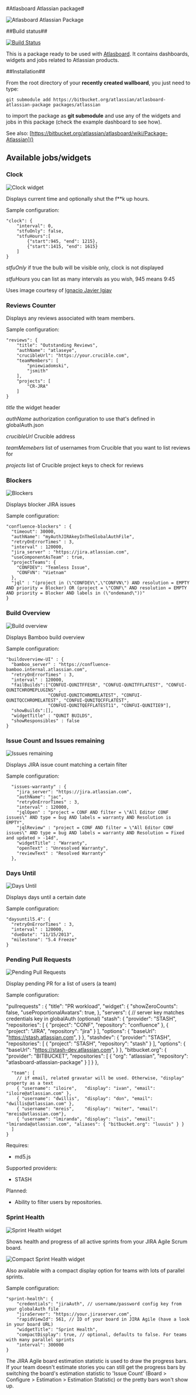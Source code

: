#Atlasboard Atlassian package#

![Atlasboard Atlassian Package](https://bitbucket.org/atlassian/atlasboard-atlassian-package/raw/master/screenshots/screenshot1.jpeg)

##Build status##

[![Build Status](https://drone.io/bitbucket.org/atlassian/atlasboard-atlassian-package/status.png)](https://drone.io/bitbucket.org/atlassian/atlasboard-atlassian-package/latest)

This is a package ready to be used with [Atlasboard](http://atlasboard.bitbucket.org). It contains dashboards, widgets and jobs related to Atlassian products.

##Installation##

From the root directory of your **recently created wallboard**, you just need to type:

    git submodule add https://bitbucket.org/atlassian/atlasboard-atlassian-package packages/atlassian

to import the package as **git submodule** and use any of the widgets and jobs in this package (check the example dashboard to see how).

See also: [https://bitbucket.org/atlassian/atlasboard/wiki/Package-Atlassian]()

## Available jobs/widgets

### Clock

![Clock widget](https://bitbucket.org/atlassian/atlasboard-atlassian-package/raw/master/screenshots/stfu.png)

Displays current time and optionally shut the f**k up hours.

Sample configuration:

	"clock": {
		"interval": 0,
		"stfuOnly": false,
		"stfuHours":[
			{"start":945, "end": 1215},
			{"start":1415, "end": 1615}
		]
	}

*stfuOnly* if true the bulb will be visible only, clock is not displayed

*stfuHours* you can list as many intervals as you wish, 945 means 9:45

Uses image courtesy of [Ignacio Javier Igjav](http://commons.wikimedia.org/wiki/File:Bombilla_verde_-_green_Edison_lamp.svg)

### Reviews Counter

Displays any reviews associated with team members.

Sample configuration:

	"reviews": {
		"title": "Outstanding Reviews",
		"authName": "atlaseye",
		"crucibleUrl": "https://your.crucible.com",
		"teamMembers": [
			"pniewiadomski",
			"jsmith"
		],
		"projects": [
			"CR-JRA"
		]
	}

*title* the widget header

*authName* authorization configuration to use that's defined in globalAuth.json

*crucibleUrl* Crucible address

*teamMemebers* list of usernames from Crucible that you want to list reviews for

*projects* list of Crucible project keys to check for reviews

### Blockers

![Blockers](https://bitbucket.org/atlassian/atlasboard-atlassian-package/raw/master/screenshots/blockers.png)

Displays blocker JIRA issues

Sample configuration:

    "confluence-blockers" : {
      "timeout": 30000,
      "authName": "myAuthJIRAkeyInTheGlobalAuthFile",
      "retryOnErrorTimes" : 3,
      "interval" : 120000,
      "jira_server" : "https://jira.atlassian.com",
      "useComponentAsTeam" : true,
      "projectTeams": {
        "CONFDEV": "Teamless Issue",
        "CONFVN": "Vietnam"
      },
      "jql" : "(project in (\"CONFDEV\",\"CONFVN\") AND resolution = EMPTY AND priority = Blocker) OR (project = \"CONF\" AND resolution = EMPTY AND priority = Blocker AND labels in (\"ondemand\"))"
    }


### Build Overview

![Build overview](https://bitbucket.org/atlassian/atlasboard-atlassian-package/raw/master/screenshots/buildoverview.png)

Displays Bamboo build overview

Sample configuration:

    "buildoverview-UI" : {
      "bamboo_server" : "https://confluence-bamboo.internal.atlassian.com",
      "retryOnErrorTimes" : 3,
      "interval" : 120000,
      "failBuilds":["CONFUI-QUNITFFESR", "CONFUI-QUNITFFLATEST", "CONFUI-QUNITCHROMEPLUGINS" , 
                    "CONFUI-QUNITCHROMELATEST", "CONFUI-QUNITQCCHROMELATEST", "CONFUI-QUNITQCFFLATEST", 
                    "CONFUI-QUNITQEFFLATEST11", "CONFUI-QUNITIE9"],
      "showBuilds":[],
      "widgetTitle" : "QUNIT BUILDS",
      "showResponsibles" : false
    }

### Issue Count and Issues remaining

![Issues remaining](https://bitbucket.org/atlassian/atlasboard-atlassian-package/raw/master/screenshots/issuecount.png)

Displays JIRA issue count matching a certain filter

Sample configuration:

      "issues-warranty" : {
        "jira_server": "https://jira.atlassian.com",
        "authName": "jac",
        "retryOnErrorTimes" : 3,
        "interval" : 120000,
        "jqlOpen" : "project = CONF AND filter = \"All Editor CONF issues\" AND type = bug AND labels = warranty AND Resolution is EMPTY",
        "jqlReview" : "project = CONF AND filter = \"All Editor CONF issues\" AND type = bug AND labels = warranty AND Resolution = Fixed and updated > -14d",
        "widgetTitle" : "Warranty",
        "openText" : "Unresolved Warranty",
        "reviewText" : "Resolved Warranty"
      },

### Days Until

![Days Until](https://bitbucket.org/atlassian/atlasboard-atlassian-package/raw/master/screenshots/daysuntil.png)

Displays days until a certain date

Sample configuration:

    "daysuntil5.4": {
      "retryOnErrorTimes" : 3,
      "interval" : 120000,
      "dueDate": "11/15/2013",
      "milestone": "5.4 Freeze"
    }


### Pending Pull Requests

![Pending Pull Requests](https://bitbucket.org/atlassian/atlasboard-atlassian-package/raw/master/screenshots/pending-PR.png)

Display pending PR for a list of users (a team)

Sample configuration:
     
   "pullrequests" : {
      "title": "PR workload",
      "widget": {
        "showZeroCounts": false,
        "useProportionalAvatars": true,
      },
      "servers": {
        // server key matches credentials key in globalAuth (optional)
        "stash": {
          "provider": "STASH",
          "repositories": [
              { "project": "CONF", "repository": "confluence" },
              { "project": "JIRA", "repository": "jira" }
          ],
          "options": {
            "baseUrl": "https://stash.atlassian.com",
          }
        },
        "stashdev": {
          "provider": "STASH",
          "repositories": [
              { "project": "STASH", "repository": "stash" }
          ],
          "options": {
            "baseUrl": "https://stash-dev.atlassian.com",
          }
        },
        "bitbucket.org": {
            "provider": "BITBUCKET",
            "repositories": [
                { "org": "atlassian", "repository": "atlasboard-atlassian-package" }
            ]
        }
      },

      "team": [
        // if email, related gravatar will be used. Otherwise, "display" property as a text
        { "username": "iloire",   "display": "ivan", "email": "iloire@atlassian.com" },
        { "username": "dwillis",  "display": "don", "email": "dwillis@atlassian.com" },
        { "username": "mreis",    "display": "miter", "email": "mreis@atlassian.com"},
        { "username": "lmiranda", "display": "luis", "email": "lmiranda@atlassian.com", "aliases": { "bitbucket.org": "luuuis" } }
      ]
    }

Requires:
- md5.js


Supported providers:

 - STASH

Planned:

 - Ability to filter users by repositories.

### Sprint Health

![Sprint Health widget](https://bitbucket.org/atlassian/atlasboard-atlassian-package/raw/master/screenshots/sprint-health-widget.png)

Shows health and progress of all active sprints from your JIRA Agile Scrum board.

![Compact Sprint Health widget](https://bitbucket.org/atlassian/atlasboard-atlassian-package/raw/master/screenshots/sprint-health-widget-compact.png)

Also available with a compact display option for teams with lots of parallel sprints.

Sample configuration:

    "sprint-health": {
        "credentials": "jiraAuth", // username/password config key from your globalAuth file
        "jiraServer": "https://your.jiraserver.com",
        "rapidViewId": 561, // ID of your board in JIRA Agile (have a look in your board URL)
        "widgetTitle": "Sprint Health",
        "compactDisplay": true, // optional, defaults to false. For teams with many parallel sprints
        "interval": 300000
    }

The JIRA Agile board estimation statistic is used to draw the progress bars. If your team doesn't estimate stories you can still get the progress bars by switching the board's estimation statistic to 'Issue Count' (Board > Configure > Estimation > Estimation Statistic) or the pretty bars won't show up.